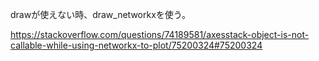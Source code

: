 
drawが使えない時、draw_networkxを使う。

https://stackoverflow.com/questions/74189581/axesstack-object-is-not-callable-while-using-networkx-to-plot/75200324#75200324
